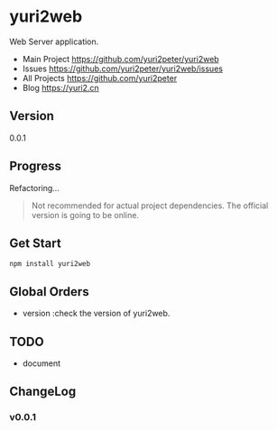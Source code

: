 # yuri2web

Web Server application.

* Main Project https://github.com/yuri2peter/yuri2web
* Issues https://github.com/yuri2peter/yuri2web/issues
* All Projects https://github.com/yuri2peter
* Blog https://yuri2.cn

## Version

0.0.1

## Progress

Refactoring...

>Not recommended for actual project dependencies.
The official version is going to be online.

## Get Start

`npm install yuri2web`

## Global Orders

* version :check the version of yuri2web.

## TODO

* document

## ChangeLog

### v0.0.1
